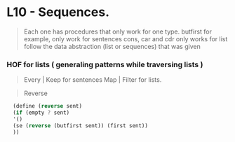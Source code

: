 # L10 - Sequences.

> Each one has procedures that only work for one type.
> butfirst for example, only work for sentences
> cons, car and cdr only works for list
> follow the data abstraction (list or sequences) that was given

### HOF for lists ( generaling patterns while traversing lists )
>  Every | Keep for sentences
> Map | Filter for lists.

> Reverse 
```scheme
  (define (reverse sent)
  (if (empty ? sent)
  '()
  (se (reverse (butfirst sent)) (first sent))
  ))
```